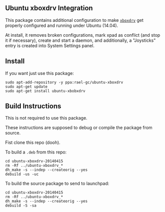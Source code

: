 Ubuntu xboxdrv Integration
----------------------------

This package contains additional configuration to make [`xboxdrv`](http://pingus.seul.org/~grumbel/xboxdrv/) get properly configured and running under Ubuntu (14.04).

At install, it removes broken configurations, mark xpad as conflict (and stop it if necessary), create and start a daemon, and additionally, a "Joysticks" entry is created into System Settings panel.

## Install

If you want just use this package:

```term
sudo apt-add-repository -y ppa:rael-gc/ubuntu-xboxdrv
sudo apt-get update
sudo apt-get install ubuntu-xbobxdrv
```

## Build Instructions

This is not required to use this package.

These instructions are supposed to debug or compile the package from source.

Fist clone this repo (dooh).

To build a `.deb` from this repo:

```term
cd ubuntu-xboxdrv-20140415
rm -Rf ../ubuntu-xboxdrv_*
dh_make -s --indep --createorig --yes
debuild -us -uc
```

To build the source package to send to launchpad:

```term
cd ubuntu-xboxdrv-20140415
rm -Rf ../ubuntu-xboxdrv_*
dh_make -s --indep --createorig --yes
debuild -S -sa
```
